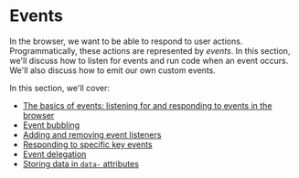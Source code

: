 # Events

In the browser, we want to be able to respond to user actions. Programmatically, these actions are represented by _events_. In this section, we'll discuss how to listen for events and run code when an event occurs. We'll also discuss how to emit our own custom events.

In this section, we'll cover:

* [The basics of events: listening for and responding to events in the browser](01-basic-events.md)
* [Event bubbling](02-event-bubbling.md)
* [Adding and removing event listeners](03-adding-and-removing.md)
* [Responding to specific key events](04-keycodes.md)
* [Event delegation](05-event-delegation.md)
* [Storing data in `data-` attributes](06-data-attributes.md)
